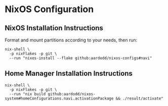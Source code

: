 # NixOS Configuration

## NixOS Installation Instructions

Format and mount partitions according to your needs, then run:

```
nix-shell \
  -p nixFlakes -p git \
  --run "nixos-install --flake github:aardodd/nixos-configs#navi"
```

## Home Manager Installation Instructions

```
nix-shell \
  -p nixFlakes -p git \
  --run "nix build github:aardodd/nixos-system#homeConfigurations.navi.activationPackage && ./result/activate"
```
